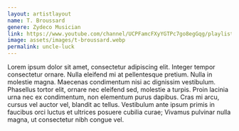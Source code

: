 ```yaml
---
layout: artistlayout
name: T. Broussard
genere: Zydeco Musician
link: https://www.youtube.com/channel/UCPFamcFXyYGTPc7go8egGqg/playlists
image: assets/images/t-broussard.webp
permalink: uncle-luck
---
```

Lorem ipsum dolor sit amet, consectetur adipiscing elit. Integer tempor consectetur ornare. Nulla eleifend mi at pellentesque pretium. Nulla in molestie magna. Maecenas condimentum nisi ac dignissim vestibulum. Phasellus tortor elit, ornare nec eleifend sed, molestie a turpis. Proin lacinia urna nec ex condimentum, non elementum purus dapibus. Cras mi arcu, cursus vel auctor vel, blandit ac tellus. Vestibulum ante ipsum primis in faucibus orci luctus et ultrices posuere cubilia curae; Vivamus pulvinar nulla magna, ut consectetur nibh congue vel.